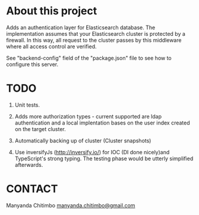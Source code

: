 About this project
==================
Adds an authentication layer for Elasticsearch database.
The implementation assumes that your Elasticsearch cluster is protected by a firewall.
In this way, all request to the cluster passes by this middleware where all access control are verified. 

See "backend-config" field of the "package.json" file to see how to configure this server.

TODO
====
1) Unit tests.
2) Adds more authorization types - current supported are ldap authentication and a local implentation bases on the user index created on the target cluster.
3) Automatically backing up of cluster (Cluster snapshots)

4) Use inversifyJs (http://inversify.io/) for IOC (DI done nicely)and TypeScript's strong typing. The testing phase would be utterly simplified afterwards.  

CONTACT
======
Manyanda Chitimbo <manyanda.chitimbo@gmail.com>


